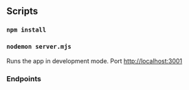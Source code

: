 
## Scripts

### `npm install`

### `nodemon server.mjs`

Runs the app in  development mode.
Port [http://localhost:3001](http://localhost:3001)

### Endpoints
